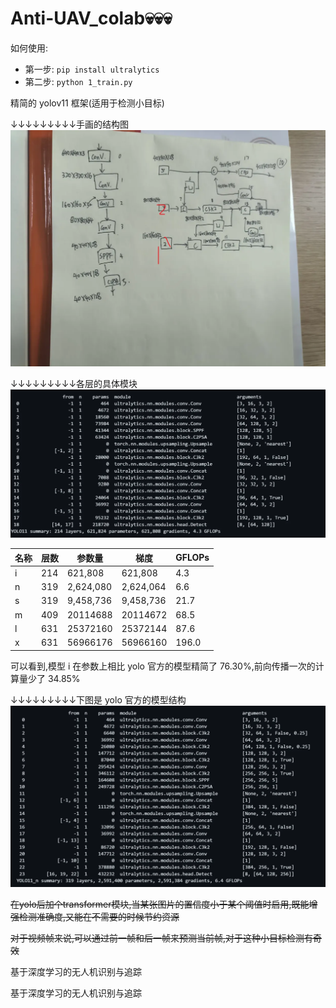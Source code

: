 # Anti-UAV_colab💀💀💀

如何使用:  

- 第一步: ```pip install ultralytics```
- 第二步: ```python 1_train.py```

精简的 yolov11 框架(适用于检测小目标)

↓↓↓↓↓↓↓↓↓手画的结构图
![哈哈哈](image.png)

↓↓↓↓↓↓↓↓↓各层的具体模块
![alt text](image-1.png)

| 名称 |层数|参数量|梯度|GFLOPs
|-----|---|--------|--------|------
|     i|214|621,808|621,808|4.3
|     n|319|2,624,080|2,624,064|6.6
|     s|319|9,458,736|9,458,736|21.7
|     m|409|20114688|20114672|68.5
|     l|631|25372160|25372144|87.6
|     x|631|56966176|56966160|196.0

可以看到,模型 i 在参数上相比 yolo 官方的模型精简了 76.30%,前向传播一次的计算量少了 34.85%

↓↓↓↓↓↓↓↓↓下图是 yolo 官方的模型结构
![alt text](image-2.png)

~~在yolo后加个transformer模块,当某张图片的置信度小于某个阈值时启用,既能增强检测准确度,又能在不需要的时候节约资源~~

~~对于视频帧来说,可以通过前一帧和后一帧来预测当前帧,对于这种小目标检测有奇效~~

基于深度学习的无人机识别与追踪

基于深度学习的无人机识别与追踪

